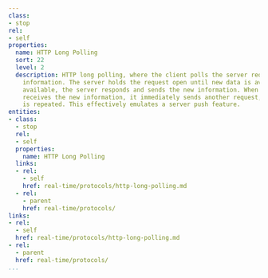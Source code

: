```yaml
---
class:
- stop
rel:
- self
properties:
  name: HTTP Long Polling
  sort: 22
  level: 2
  description: HTTP long polling, where the client polls the server requesting new
    information. The server holds the request open until new data is available. Once
    available, the server responds and sends the new information. When the client
    receives the new information, it immediately sends another request, and the operation
    is repeated. This effectively emulates a server push feature.
entities:
- class:
  - stop
  rel:
  - self
  properties:
    name: HTTP Long Polling
  links:
  - rel:
    - self
    href: real-time/protocols/http-long-polling.md
  - rel:
    - parent
    href: real-time/protocols/
links:
- rel:
  - self
  href: real-time/protocols/http-long-polling.md
- rel:
  - parent
  href: real-time/protocols/
...
```

